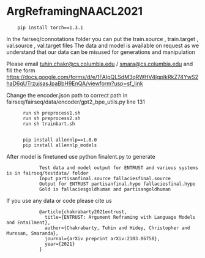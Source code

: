 # ArgReframingNAACL2021


        pip install torch==1.3.1

In the fairseq/connotations folder you can put the train.source , train.target , val.source , val.target files
The data and model is available on request as we understand that our data can be misused for generations and manipulation

Please email tuhin.chakr@cs.columbia.edu / smara@cs.columbia.edu and fill the form
https://docs.google.com/forms/d/e/1FAIpQLSdM3qRWHV4lgpIkRkZ74YwS2haD6qUTrzujsasJpaBbH9EnQA/viewform?usp=sf_link


Change the encoder.json path to correct path in fairseq/fairseq/data/encoder/gpt2_bpe_utils.py line 131

          run sh preprocess1.sh
          run sh preprocess2.sh
          run sh trainbart.sh


          pip install allennlp==1.0.0
          pip install allennlp_models

After model is finetuned use python finalent.py to generate


                Test data and model output for ENTRUST and various systems is in fairseq/testdata/ folder
                Input partisanfinal.source fallaciesfinal.source 
                Output for ENTRUST partisanfinal.hypo fallaciesfinal.hypo 
                Gold is fallaciesgoldhuman and partisangoldhuman


If you use any data or code please cite us 

                @article{chakrabarty2021entrust,
                  title={ENTRUST: Argument Reframing with Language Models and Entailment},
                  author={Chakrabarty, Tuhin and Hidey, Christopher and Muresan, Smaranda},
                  journal={arXiv preprint arXiv:2103.06758},
                  year={2021}
                }
